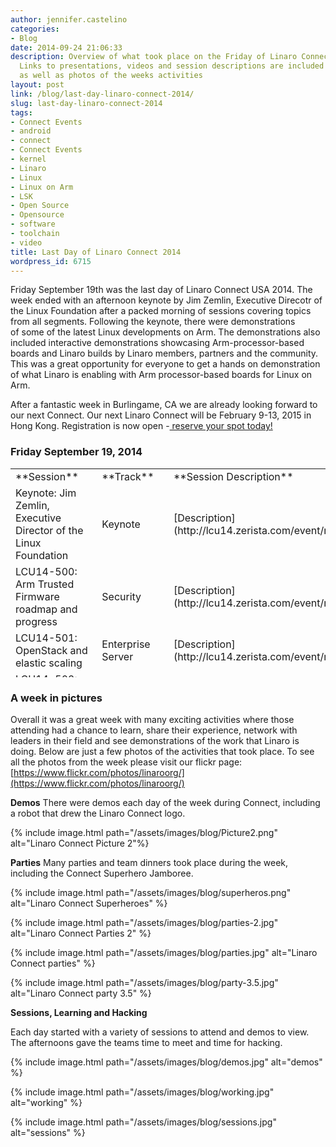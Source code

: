 ```yaml
---
author: jennifer.castelino
categories:
- Blog
date: 2014-09-24 21:06:33
description: Overview of what took place on the Friday of Linaro Connect USA 2014.
  Links to presentations, videos and session descriptions are included in the blog
  as well as photos of the weeks activities
layout: post
link: /blog/last-day-linaro-connect-2014/
slug: last-day-linaro-connect-2014
tags:
- Connect Events
- android
- connect
- Connect Events
- kernel
- Linaro
- Linux
- Linux on Arm
- LSK
- Open Source
- Opensource
- software
- toolchain
- video
title: Last Day of Linaro Connect 2014
wordpress_id: 6715
---
```


Friday September 19th was the last day of Linaro Connect USA 2014. The week ended with an afternoon keynote by Jim Zemlin, Executive Direcotr of the Linux Foundation after a packed morning of sessions covering topics from all segments.  Following the keynote, there were demonstrations of some of the latest Linux developments on Arm.  The demonstrations also included interactive demonstrations showcasing Arm-processor-based boards and Linaro builds by Linaro members, partners and the community. This was a great opportunity for everyone to get a hands on demonstration of what Linaro is enabling with Arm processor-based boards for Linux on Arm.

After a fantastic week in Burlingame, CA we are already looking forward to our next Connect. Our next Linaro Connect will be February 9-13, 2015 in Hong Kong. Registration is now open -[ reserve your spot today!](https://connect.linaro.org/hkg15/)

### **Friday September 19, 2014**

<table width="1114" style="height: 334px;" class="table responsive-table" >
<tbody >
<tr >

<td width="35%" markdown="1">
**Session**
</td>

<td markdown="1">
**Track**
</td>

<td markdown="1">
**Session Description**
</td>

<td markdown="1">
**YouTube Video**
</td>

<td markdown="1">
**Presentation**
</td>

<td markdown="1">
**Video (Linaro Server)**
</td>
</tr>
<tr >

<td markdown="1">
Keynote: Jim Zemlin, Executive Director of the Linux Foundation
</td>

<td markdown="1">
Keynote
</td>

<td markdown="1">
[Description](http://lcu14.zerista.com/event/member/137800)
</td>

<td markdown="1">
[Video](https://www.youtube.com/watch?v=-ylsAYzEcpo)
</td>

<td markdown="1">
Not Available 
</td>

<td markdown="1">
[Video](http://people.linaro.org/linaro-connect/lcu14/videos/09-19-Friday/Jim%20Zemlin%20-%20Linux%20Foundation.mp4)
</td>
</tr>
<tr >

<td markdown="1">
LCU14-500: Arm Trusted Firmware roadmap and progress
</td>

<td markdown="1">
Security
</td>

<td markdown="1">
[Description](http://lcu14.zerista.com/event/member/137787)
</td>

<td markdown="1">
[Video](https://www.youtube.com/watch?v=je0_-yYgKdc&list=UUIVqQKxCyQLJS6xvSmfndLA)
</td>

<td markdown="1">
[Link to Presentation](http://www.slideshare.net/linaroorg/lcu14-500-arm-trusted-firmware)
</td>

<td markdown="1">
[Video](http://people.linaro.org/linaro-connect/lcu14/videos/09-19-Friday/LCU14-500-%20Arm%20Trusted%20Firmware%20roadmap%20and%20progress.mp4)
</td>
</tr>
<tr >

<td markdown="1">
LCU14-501: OpenStack and elastic scaling
</td>

<td markdown="1">
Enterprise Server
</td>

<td markdown="1">
[Description](http://lcu14.zerista.com/event/member/137788)
</td>

<td markdown="1">
[Video](https://www.youtube.com/watch?v=sb7pXg5LugA&list=UUIVqQKxCyQLJS6xvSmfndLA)
</td>

<td markdown="1">
Available soon
</td>

<td markdown="1">
[Video](http://people.linaro.org/linaro-connect/lcu14/videos/09-19-Friday/LCU14-501-%20OpenStack%20and%20elastic%20scaling.mp4)
</td>
</tr>
<tr >

<td markdown="1">
LCU14-502: Android User-Space Tests: Multimedia codec tests, Status and Open Discussions
</td>

<td markdown="1">
Android
</td>

<td markdown="1">
[Description](http://lcu14.zerista.com/event/member/137789)
</td>

<td markdown="1">
[Video](https://www.youtube.com/watch?v=xNr6xsvnNVA&list=UUIVqQKxCyQLJS6xvSmfndLA)
</td>

<td markdown="1">
[Link to Presentation](http://www.slideshare.net/linaroorg/lcu14-502-androiduserspacetests)
</td>

<td markdown="1">
[Video](http://people.linaro.org/linaro-connect/lcu14/videos/09-19-Friday/LCU14-502-%20Android%20User-Space%20Tests-%20Multimedia%20codec%20tests%252C%20Status%20and%20Open%20Discussions.mp4)
</td>
</tr>
<tr >

<td markdown="1">
LCU14-503: What To Do About ADF?
</td>

<td markdown="1">
Linux Kernel
</td>

<td markdown="1">
[Description](http://lcu14.zerista.com/event/member/137790)
</td>

<td markdown="1">
[Video](https://www.youtube.com/watch?v=umnEXIBULnQ&list=UUIVqQKxCyQLJS6xvSmfndLA)
</td>

<td markdown="1">
[Link to Presentation](http://www.slideshare.net/linaroorg/lcu14-503-what-to-do-about-adf)
</td>

<td markdown="1">
[Video](http://people.linaro.org/linaro-connect/lcu14/videos/09-19-Friday/LCU14-503-%20What%20To%20Do%20About%20ADF%3f.mp4)
</td>
</tr>
<tr >

<td markdown="1">
LCU14-504: Taming Armv8 NEON: from theory to benchmark results
</td>

<td markdown="1">
Android
</td>

<td markdown="1">
[Description](http://lcu14.zerista.com/event/member/137791)
</td>

<td markdown="1">
[Video](https://www.youtube.com/watch?v=ixuDntaSnHI&list=UUIVqQKxCyQLJS6xvSmfndLA)
</td>

<td markdown="1">
Available soon
</td>

<td markdown="1">
[Video](http://people.linaro.org/linaro-connect/lcu14/videos/09-19-Friday/LCU14-504-%20Taming%20Armv8%20NEON-%20from%20theory%20to%20benchmark%20results.mp4)
</td>
</tr>
<tr >

<td markdown="1">
LCU14-505: ACPI upstreaming and patch review
</td>

<td markdown="1">
Enterprise Server
</td>

<td markdown="1">
[Description](http://lcu14.zerista.com/event/member/137792)
</td>

<td markdown="1">
[Video](https://www.youtube.com/watch?v=IsjL8-4-L5w&list=UUIVqQKxCyQLJS6xvSmfndLA)
</td>

<td markdown="1">
Available soon
</td>

<td markdown="1">
[Video](http://people.linaro.org/linaro-connect/lcu14/videos/09-19-Friday/LCU14-505-%20ACPI%20upstreaming%20and%20patch%20review.mp4)
</td>
</tr>
<tr >

<td markdown="1">
LCU14-506: KVM Development Status
</td>

<td markdown="1">
Virtualization
</td>

<td markdown="1">
[Description](http://lcu14.zerista.com/event/member/137793)
</td>

<td markdown="1">
[Video](https://www.youtube.com/watch?v=XGQrMaUW5Yo&list=UUIVqQKxCyQLJS6xvSmfndLA)
</td>

<td markdown="1">
[Link to Presentation](http://www.slideshare.net/linaroorg/lcu14-506-kvm-development-status)
</td>

<td markdown="1">
[Video](http://people.linaro.org/linaro-connect/lcu14/videos/09-19-Friday/LCU14-506-%20KVM%20Development%20Status.mp4)
</td>
</tr>
<tr >

<td markdown="1">
LCU14-508 BOF: OpenEmbedded
</td>

<td markdown="1">
BoF
</td>

<td markdown="1">
[Description](http://lcu14.zerista.com/event/member/137796)
</td>

<td markdown="1">
[Video](https://www.youtube.com/watch?v=vrLrIGkyAEk&list=UUIVqQKxCyQLJS6xvSmfndLA)
</td>

<td markdown="1">
Available soon
</td>

<td markdown="1">
[Video](http://people.linaro.org/linaro-connect/lcu14/videos/09-19-Friday/LCU14-508%20BOF-%20OpenEmbedded.mp4)
</td>
</tr>
<tr >

<td markdown="1">
LCU14-511: LSK overview and status update
</td>

<td markdown="1">
LSK
</td>

<td markdown="1">
[Description](http://lcu14.zerista.com/event/member/137799)
</td>

<td markdown="1">
[Video](https://www.youtube.com/watch?v=PwbpAz12L9k&list=UUIVqQKxCyQLJS6xvSmfndLA)
</td>

<td markdown="1">
[Link to Presentation](http://www.slideshare.net/linaroorg/lcu14-511-lsk-update-and-overview)
</td>

<td markdown="1">
[Video](http://people.linaro.org/linaro-connect/lcu14/videos/09-19-Friday/LCU14-511-%20LSK%20overview%20and%20status%20update.mp4)
</td>
</tr>
<tr >

<td markdown="1">

</td>

<td markdown="1">

</td>

<td markdown="1">

</td>

<td markdown="1">

</td>

<td markdown="1">

</td>

<td markdown="1">

</td>
</tr>
</tbody>
</table>


### A week in pictures

Overall it was a great week with many exciting activities where those attending had a chance to learn, share their experience, network with leaders in their field and see demonstrations of the work that Linaro is doing. Below are just a few photos of the activities that took place. To see all the photos from the week please visit our flickr page: [https://www.flickr.com/photos/linaroorg/](https://www.flickr.com/photos/linaroorg/)

**Demos**
There were demos each day of the week during Connect, including a robot that drew the Linaro Connect logo.

{% include image.html path="/assets/images/blog/Picture2.png" alt="Linaro Connect Picture 2"%}

**Parties**
Many parties and team dinners took place during the week, including the Connect Superhero Jamboree.

{% include image.html path="/assets/images/blog/superheros.png" alt="Linaro Connect Superheroes" %}

{% include image.html path="/assets/images/blog/parties-2.jpg" alt="Linaro Connect Parties 2" %}

{% include image.html path="/assets/images/blog/parties.jpg" alt="Linaro Connect parties" %}

{% include image.html path="/assets/images/blog/party-3.5.jpg" alt="Linaro Connect party 3.5" %}


**Sessions, Learning and Hacking**

Each day started with a variety of sessions to attend and demos to view. The afternoons gave the teams time to meet and time for hacking.

{% include image.html path="/assets/images/blog/demos.jpg" alt="demos" %}

{% include image.html path="/assets/images/blog/working.jpg" alt="working" %}

{% include image.html path="/assets/images/blog/sessions.jpg" alt="sessions" %}
